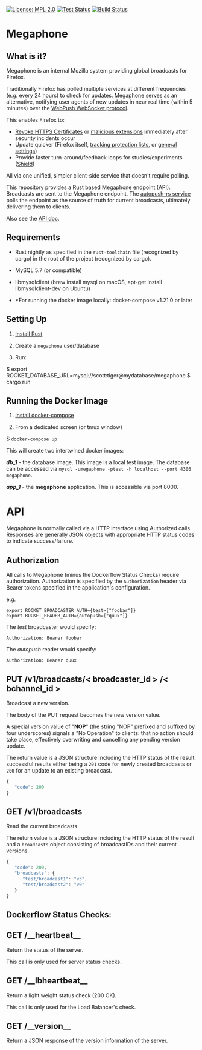 [![License: MPL 2.0][mpl-svg]][mpl] [![Test Status][travis-badge]][travis] [![Build Status][circleci-badge]][circleci]

# Megaphone

## What is it?

Megaphone is an internal Mozilla system providing global broadcasts for Firefox.

Traditionally Firefox has polled multiple services at different frequencies (e.g. every 24 hours) to check for updates. Megaphone serves as an alternative, notifying user agents of new updates in near real time (within 5 minutes) over the [WebPush WebSocket protocol].

This enables Firefox to:

* [Revoke HTTPS Certificates] or [malicious extensions] immediately after security incidents occur
* Update quicker (Firefox itself, [tracking protection lists], or [general settings])
* Provide faster turn-around/feedback loops for studies/experiments ([Shield])

All via one unified, simpler client-side service that doesn't require polling.

This repository provides a Rust based Megaphone endpoint (API). Broadcasts are sent to the Megaphone endpoint. The [autopush-rs service] polls the endpoint as the source of truth for current broadcasts, ultimately delivering them to clients.

Also see the [API doc].


## Requirements

 * Rust nightly as specified in the `rust-toolchain` file (recognized by cargo) in the root of the project (recognized by cargo).
 * MySQL 5.7 (or compatible)
 * libmysqlclient (brew install mysql on macOS, apt-get install libmysqlclient-dev on Ubuntu)

 * *For running the docker image locally: docker-compose v1.21.0 or later

## Setting Up

1) [Install Rust]

2) Create a `megaphone` user/database

3) Run:

  $ export ROCKET_DATABASE_URL=mysql://scott:tiger@mydatabase/megaphone
  $ cargo run

## Running the Docker Image

1) [Install docker-compose]

2) From a dedicated screen (or tmux window)

$ `docker-compose up`

This will create two intertwined docker images:

***db_1*** - the database image. This image is a local test image. The database can be accessed via `mysql -umegaphone -ptest -h localhost --port 4306 megaphone`.

***app_1*** - the **megaphone** application. This is accessible via port 8000.


# API

Megaphone is normally called via a HTTP interface using Authorized calls. Responses are generally JSON objects with appropriate HTTP status codes to indicate success/failure.

## Authorization

All calls to Megaphone (minus the Dockerflow Status Checks) require authorization. Authorization is specified by the `Authorization` header via Bearer tokens specified in the application's configuration.

e.g.

```
export ROCKET_BROADCASTER_AUTH={test=["foobar"]}
export ROCKET_READER_AUTH={autopush=["quux"]}
```

The *test* broadcaster would specify:

```
Authorization: Bearer foobar
```

The *autopush* reader would specify:

```
Authorization: Bearer quux
```


## PUT /v1/broadcasts/< broadcaster_id > /< bchannel_id >

Broadcast a new version.

The body of the PUT request becomes the new version value.

A special version value of "____NOP____" (the string "NOP" prefixed and suffixed by four underscores) signals a "No Operation" to clients: that no action should take place, effectively overwriting and cancelling any pending version update.

The return value is a JSON structure including the HTTP status of the result: successful results either being a `201` code for newly created broadcasts or `200` for an update to an existing broadcast.

```javascript
{
   "code": 200
}
```


## GET /v1/broadcasts

Read the current broadcasts.

The return value is a JSON structure including the HTTP status of the result and a `broadcasts` object consisting of broadcastIDs and their current versions.

```javascript
{
   "code": 200,
   "broadcasts": {
      "test/broadcast1": "v3",
      "test/broadcast2": "v0"
   }
}
```

## Dockerflow Status Checks:

## GET /\_\_heartbeat__

Return the status of the server.

This call is only used for server status checks.


## GET /\_\_lbheartbeat__

Return a light weight status check (200 OK).

This call is only used for the Load Balancer's check.


## GET /\_\_version__

Return a JSON response of the version information of the server.


[mpl-svg]: https://img.shields.io/badge/License-MPL%202.0-blue.svg
[mpl]: https://opensource.org/licenses/MPL-2.0
[travis-badge]: https://travis-ci.org/mozilla-services/megaphone.svg?branch=master
[travis]: https://travis-ci.org/mozilla-services/megaphone
[circleci-badge]: https://circleci.com/gh/mozilla-services/megaphone.svg?style=shield&circle-token=074ae89011d1a7601378c41a4351e1e03f1e8177
[circleci]: https://circleci.com/gh/mozilla-services/megaphone

[WebPush WebSocket protocol]: https://mozilla-push-service.readthedocs.io/en/latest/design/#simplepush-protocol
[revoke HTTPS Certificates]: https://blog.mozilla.org/security/2015/03/03/revoking-intermediate-certificates-introducing-onecrl/
[malicious extensions]: https://wiki.mozilla.org/Blocklisting
[tracking protection lists]: https://wiki.mozilla.org/Security/Safe_Browsing
[general settings]: https://wiki.mozilla.org/Firefox/RemoteSettings
[Shield]: https://wiki.mozilla.org/Firefox/Shield/Shield_Studies
[autopush-rs service]: https://github.com/mozilla-services/autopush-rs
[API doc]: https://docs.google.com/document/d/1Wxqf1a4HDkKgHDIswPmhmdvk8KPoMEh2q6SPhaz4LNE

[Install Rust]: https://rustup.rs/
[Install docker-compose]: https://docs.docker.com/compose/install/
